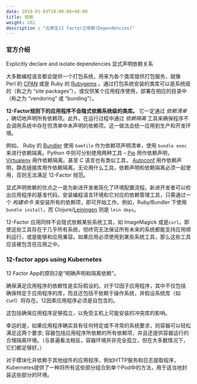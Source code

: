 ```yaml
---
date: 2019-01-03T10:00:00+08:00
title: 依赖
weight: 202
description : "云原生12 factor之依赖(Dependencies)"
---
```



### 官方介绍

Explicitly declare and isolate dependencies
显式声明依赖关系

大多数编程语言都会提供一个打包系统，用来为各个类库提供打包服务，就像 Perl 的 [CPAN](http://www.cpan.org/) 或是 Ruby 的 [Rubygems](http://rubygems.org/) 。通过打包系统安装的类库可以是系统级的（称之为 “site packages”），或仅供某个应用程序使用，部署在相应的目录中（称之为 “vendoring” 或 “bunding”）。

**12-Factor规则下的应用程序不会隐式依赖系统级的类库。** 它一定通过 *依赖清单* ，确切地声明所有依赖项。此外，在运行过程中通过 *依赖隔离* 工具来确保程序不会调用系统中存在但清单中未声明的依赖项。这一做法会统一应用到生产和开发环境。

例如， Ruby 的 [Bundler](https://bundler.io/) 使用 `Gemfile` 作为依赖项声明清单，使用 `bundle exec` 来进行依赖隔离。Python 中则可分别使用两种工具 – [Pip](http://www.pip-installer.org/en/latest/) 用作依赖声明， [Virtualenv](http://www.virtualenv.org/en/latest/) 用作依赖隔离。甚至 C 语言也有类似工具， [Autoconf](http://www.gnu.org/s/autoconf/) 用作依赖声明，静态链接库用作依赖隔离。无论用什么工具，依赖声明和依赖隔离必须一起使用，否则无法满足 12-Factor 规范。

显式声明依赖的优点之一是为新进开发者简化了环境配置流程。新进开发者可以检出应用程序的基准代码，安装编程语言环境和它对应的依赖管理工具，只需通过一个 *构建命令* 来安装所有的依赖项，即可开始工作。例如，Ruby/Bundler 下使用 `bundle install`，而 Clojure/[Leiningen](https://github.com/technomancy/leiningen#readme) 则是 `lein deps`。

12-Factor 应用同样不会隐式依赖某些系统工具，如 ImageMagick 或是`curl`。即使这些工具存在于几乎所有系统，但终究无法保证所有未来的系统都能支持应用顺利运行，或是能够和应用兼容。如果应用必须使用到某些系统工具，那么这些工具应该被包含在应用之中。

### 12-factor apps using Kubernetes

12 Factor App的原则2是“明确声明和隔离依赖”。

确保满足应用程序的依赖性是实际假设的。对于12因子应用程序，其中不仅包括确保特定于应用程序的库，而且还包括不依赖于操作系统，并假设系统库（如curl）将存在。12因素应用程序必须是自包含的。

这包括确保应用程序足够孤立，以免受主机上可能安装的冲突库的影响。

幸运的是，如果应用程序确实具有任何特定或不寻常的系统要求，则容器可以轻松满足这两个要求; 容器包括应用程序所依赖的所有依赖项，并且还提供容器运行的合理隔离环境。（与普遍看法相反，容器环境并非完全孤立，但在大多数情况下，它们都足够好。）

对于模块化并依赖于其他组件的应用程序，例如HTTP服务和日志提取程序，Kubernetes提供了一种将所有这些部分组合到单个Pod中的方法，用于适当地封装这些部分的环境。



